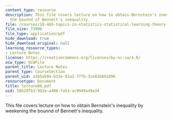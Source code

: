 ```yaml
---
content_type: resource
description: This file covers lecture on how to obtain Bernstein's inequality by weekening
  the bounnd of Bennett's inequality.
file: /courses/18-465-topics-in-statistics-statistical-learning-theory-spring-2007/50b28fb3952ea4067a53ac9949a49a34_lecture06.pdf
file_size: 73906
file_type: application/pdf
hide_download: true
hide_download_original: null
learning_resource_types:
- Lecture Notes
license: https://creativecommons.org/licenses/by-nc-sa/4.0/
ocw_type: OCWFile
parent_title: Lecture Notes
parent_type: CourseSection
parent_uid: a1b5ab94-b32e-92a2-777b-3ce81b841896
resourcetype: Document
title: lecture06.pdf
uid: 50b28fb3-952e-a406-7a53-ac9949a49a34
---
```

This file covers lecture on how to obtain Bernstein's inequality by weekening the bounnd of Bennett's inequality.